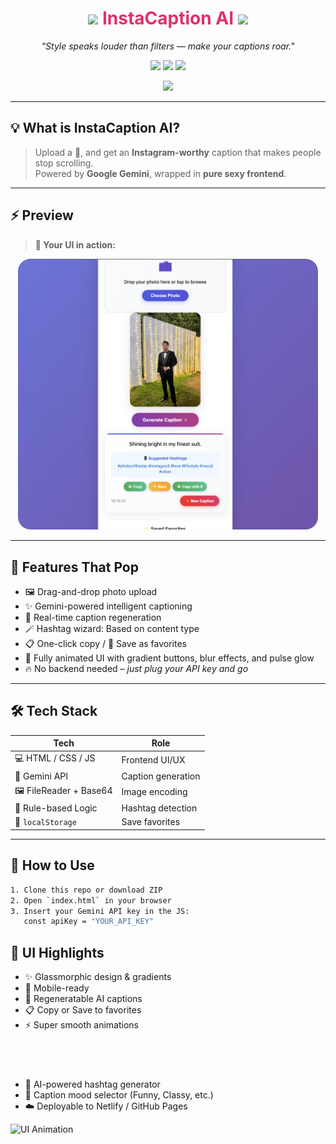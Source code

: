 <h1 align="center">
  <img src="https://img.icons8.com/color/96/instagram-new--v1.gif" width="48"/>
  <span style="color:#e1306c;">InstaCaption AI</span>
  <img src="https://img.icons8.com/color/96/instagram-new--v1.gif" width="48"/>
</h1>

<p align="center">
  <i>"Style speaks louder than filters — make your captions roar."</i>  
</p>

<p align="center">
  <img src="https://img.shields.io/badge/Built%20With-HTML%2FJS%2FCSS-orange?style=for-the-badge">
  <img src="https://img.shields.io/badge/API-Gemini-ff007f?style=for-the-badge&logo=google">
  <img src="https://img.shields.io/badge/UX-Fully%20Animated-purple?style=for-the-badge">
</p>

<p align="center">
  <img src="https://media.giphy.com/media/VbnUQpnihPSIgIXuZv/giphy.gif" width="180" />
</p>

---

## 💡 What is InstaCaption AI?

> Upload a 📸, and get an **Instagram-worthy** caption that makes people stop scrolling.  
> Powered by **Google Gemini**, wrapped in **pure sexy frontend**.

---

## ⚡ Preview

> **🎯 Your UI in action:**

<p align="center">
  <img src="UI.png" width="480" alt="App Screenshot" style="border-radius: 20px;" />
</p>

---

## 🧠 Features That Pop

- 🖼 Drag-and-drop photo upload  
- ✨ Gemini-powered intelligent captioning  
- 🧩 Real-time caption regeneration  
- 🪄 Hashtag wizard: Based on content type  
- 📋 One-click copy / 💾 Save as favorites  
- 💎 Fully animated UI with gradient buttons, blur effects, and pulse glow  
- 🔥 No backend needed – *just plug your API key and go*

---

## 🛠 Tech Stack

| Tech | Role |
|------|------|
| 💻 HTML / CSS / JS | Frontend UI/UX |
| 🔮 Gemini API | Caption generation |
| 🖼 FileReader + Base64 | Image encoding |
| 🧠 Rule-based Logic | Hashtag detection |
| 🧠 `localStorage` | Save favorites |

---

## 🧪 How to Use

```bash
1. Clone this repo or download ZIP
2. Open `index.html` in your browser
3. Insert your Gemini API key in the JS:
   const apiKey = "YOUR_API_KEY"
```

<div class="animated-list">
  <h2>🌈 UI Highlights</h2>
  <ul>
    <li>✨ Glassmorphic design & gradients</li>
    <li>📱 Mobile-ready</li>
    <li>🔁 Regeneratable AI captions</li>
    <li>📋 Copy or Save to favorites</li>
    <li>⚡ Super smooth animations</li>
  </ul>
</div>

<h2 style="text-align:center; color:white;">💡 Coming Soon</h2>
<ul>
  <li style="animation-delay: 2.5s;">🎯 AI-powered hashtag generator</li>
  <li style="animation-delay: 3s;">🧠 Caption mood selector (Funny, Classy, etc.)</li>
  <li style="animation-delay: 3.5s;">☁️ Deployable to Netlify / GitHub Pages</li>
</ul>

![UI Animation](https://github.com/YourUsername/YourRepoName/blob/main/yourgif.gif)
